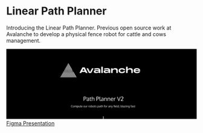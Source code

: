 # Linear Path Planner

Introducing the Linear Path Planner. Previous open source work at Avalanche to develop a physical fence robot for cattle and cows management.

[![Figma Presentation](img/figma_presentation.png)](https://www.figma.com/proto/dmTIbV9pCkTJNlniaIH6AF/path_planner_v0?node-id=1%3A2)
[Figma Presentation](https://www.figma.com/proto/dmTIbV9pCkTJNlniaIH6AF/path_planner_v0?node-id=1%3A2)

